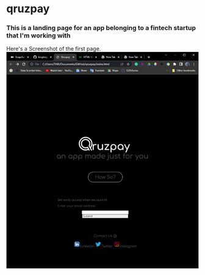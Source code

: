 # qruzpay
### This is a landing page for an app belonging to a fintech startup that I'm working with
Here's a Screenshot of the first page.
![photo1.png](photo1.png "photo1")

